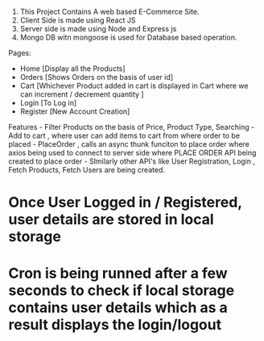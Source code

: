 1. This Project Contains A web based E-Commerce Site.
2. Client Side is made using React JS
3. Server side is made using Node and Express js
4. Mongo DB witn mongoose is used for Database based operation.

Pages:
 - Home [Display all the Products]
 - Orders [Shows Orders on the basis of user id]
 - Cart [Whichever Product added in cart is displayed in Cart where we can increment / decrement quantity ]
 - Login [To Log in]
 - Register [New Account Creation]

 Features
    - Filter Products on the basis of Price, Product Type, Searching
    - Add to cart , where user can add items to cart from where order to be placed
    - PlaceOrder , calls an async thunk funciton to place order where axios being used to connect to server side
      where PLACE ORDER API being created to place order
    - SImilarly other API's like User Registration, Login , Fetch Products, Fetch Users are being created.

# Once User Logged in / Registered, user details are stored in local storage
# Cron is being runned after a few seconds to check if local storage contains user details which as a result displays the login/logout  